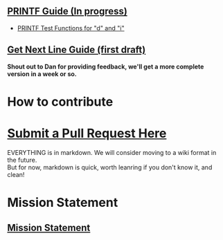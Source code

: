 

## <a href="http://www.everettgould.com/42cliffnotes/printf_strat.html">PRINTF Guide (In progress)</a>

  * <a href="http://www.everettgould.com/42cliffnotes/ft_printf_debug_funcs_1.html">PRINTF Test Functions for "d" and "i"</a>

## <a href="http://www.everettgould.com/42cliffnotes/get_next_line.html">Get Next Line Guide (first draft)</a>

**Shout out to Dan for providing feedback, we'll get a more complete version in a week or so.**


# How to contribute
# <a href="https://github.com/theporpoise/42cliffnotes">Submit a Pull Request Here</a>
EVERYTHING is in markdown.  We will consider moving to a wiki format in the future.  
But for now, markdown is quick, worth leanring if you don't know it, and clean!

# Mission Statement
## <a href="http://www.everettgould.com/42cliffnotes/readme.md">Mission Statement</a>

